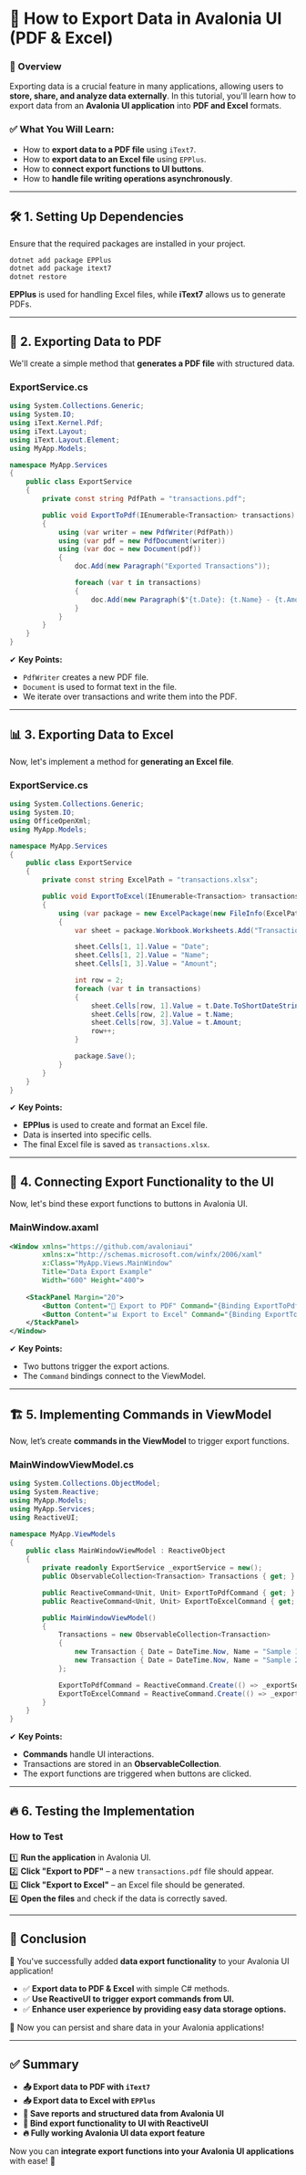 # 📄 How to Export Data in Avalonia UI (PDF & Excel)

### 📌 Overview
Exporting data is a crucial feature in many applications, allowing users to **store, share, and analyze data externally**. In this tutorial, you'll learn how to export data from an **Avalonia UI application** into **PDF and Excel** formats.

### ✅ What You Will Learn:
- How to **export data to a PDF file** using `iText7`.
- How to **export data to an Excel file** using `EPPlus`.
- How to **connect export functions to UI buttons**.
- How to **handle file writing operations asynchronously**.

---

## 🛠️ **1. Setting Up Dependencies**
Ensure that the required packages are installed in your project.

```bash
dotnet add package EPPlus
dotnet add package itext7
dotnet restore
```

**EPPlus** is used for handling Excel files, while **iText7** allows us to generate PDFs.

---

## 📄 **2. Exporting Data to PDF**
We'll create a simple method that **generates a PDF file** with structured data.

### **ExportService.cs**
```csharp
using System.Collections.Generic;
using System.IO;
using iText.Kernel.Pdf;
using iText.Layout;
using iText.Layout.Element;
using MyApp.Models;

namespace MyApp.Services
{
    public class ExportService
    {
        private const string PdfPath = "transactions.pdf";

        public void ExportToPdf(IEnumerable<Transaction> transactions)
        {
            using (var writer = new PdfWriter(PdfPath))
            using (var pdf = new PdfDocument(writer))
            using (var doc = new Document(pdf))
            {
                doc.Add(new Paragraph("Exported Transactions"));

                foreach (var t in transactions)
                {
                    doc.Add(new Paragraph($"{t.Date}: {t.Name} - {t.Amount:C}"));
                }
            }
        }
    }
}
```
✔ **Key Points:**
- `PdfWriter` creates a new PDF file.
- `Document` is used to format text in the file.
- We iterate over transactions and write them into the PDF.

---

## 📊 **3. Exporting Data to Excel**
Now, let's implement a method for **generating an Excel file**.

### **ExportService.cs**
```csharp
using System.Collections.Generic;
using System.IO;
using OfficeOpenXml;
using MyApp.Models;

namespace MyApp.Services
{
    public class ExportService
    {
        private const string ExcelPath = "transactions.xlsx";

        public void ExportToExcel(IEnumerable<Transaction> transactions)
        {
            using (var package = new ExcelPackage(new FileInfo(ExcelPath)))
            {
                var sheet = package.Workbook.Worksheets.Add("Transactions");

                sheet.Cells[1, 1].Value = "Date";
                sheet.Cells[1, 2].Value = "Name";
                sheet.Cells[1, 3].Value = "Amount";

                int row = 2;
                foreach (var t in transactions)
                {
                    sheet.Cells[row, 1].Value = t.Date.ToShortDateString();
                    sheet.Cells[row, 2].Value = t.Name;
                    sheet.Cells[row, 3].Value = t.Amount;
                    row++;
                }

                package.Save();
            }
        }
    }
}
```

✔ **Key Points:**
- **EPPlus** is used to create and format an Excel file.
- Data is inserted into specific cells.
- The final Excel file is saved as `transactions.xlsx`.

---

## 🎨 **4. Connecting Export Functionality to the UI**
Now, let's bind these export functions to buttons in Avalonia UI.

### **MainWindow.axaml**
```xml
<Window xmlns="https://github.com/avaloniaui"
        xmlns:x="http://schemas.microsoft.com/winfx/2006/xaml"
        x:Class="MyApp.Views.MainWindow"
        Title="Data Export Example"
        Width="600" Height="400">
    
    <StackPanel Margin="20">
        <Button Content="📄 Export to PDF" Command="{Binding ExportToPdfCommand}" Margin="5"/>
        <Button Content="📊 Export to Excel" Command="{Binding ExportToExcelCommand}" Margin="5"/>
    </StackPanel>
</Window>
```
✔ **Key Points:**
- Two buttons trigger the export actions.
- The `Command` bindings connect to the ViewModel.

---

## 🏗 **5. Implementing Commands in ViewModel**
Now, let’s create **commands in the ViewModel** to trigger export functions.

### **MainWindowViewModel.cs**
```csharp
using System.Collections.ObjectModel;
using System.Reactive;
using MyApp.Models;
using MyApp.Services;
using ReactiveUI;

namespace MyApp.ViewModels
{
    public class MainWindowViewModel : ReactiveObject
    {
        private readonly ExportService _exportService = new();
        public ObservableCollection<Transaction> Transactions { get; }

        public ReactiveCommand<Unit, Unit> ExportToPdfCommand { get; }
        public ReactiveCommand<Unit, Unit> ExportToExcelCommand { get; }

        public MainWindowViewModel()
        {
            Transactions = new ObservableCollection<Transaction>
            {
                new Transaction { Date = DateTime.Now, Name = "Sample 1", Amount = 50 },
                new Transaction { Date = DateTime.Now, Name = "Sample 2", Amount = 150 }
            };

            ExportToPdfCommand = ReactiveCommand.Create(() => _exportService.ExportToPdf(Transactions));
            ExportToExcelCommand = ReactiveCommand.Create(() => _exportService.ExportToExcel(Transactions));
        }
    }
}
```

✔ **Key Points:**
- **Commands** handle UI interactions.
- Transactions are stored in an **ObservableCollection**.
- The export functions are triggered when buttons are clicked.

---

## 🔥 **6. Testing the Implementation**
### **How to Test**
1️⃣ **Run the application** in Avalonia UI.  
2️⃣ **Click "Export to PDF"** – a new `transactions.pdf` file should appear.  
3️⃣ **Click "Export to Excel"** – an Excel file should be generated.  
4️⃣ **Open the files** and check if the data is correctly saved.  

---

## 🎯 **Conclusion**
🎉 You've successfully added **data export functionality** to your Avalonia UI application!  
- ✅ **Export data to PDF & Excel** with simple C# methods.  
- ✅ **Use ReactiveUI to trigger export commands from UI.**  
- ✅ **Enhance user experience by providing easy data storage options.**  

🚀 Now you can persist and share data in your Avalonia applications!

---

## ✅ **Summary**
- **📤 Export data to PDF with `iText7`**
- **📥 Export data to Excel with `EPPlus`**
- **📂 Save reports and structured data from Avalonia UI**
- **🎨 Bind export functionality to UI with ReactiveUI**
- **🔥 Fully working Avalonia UI data export feature**

Now you can **integrate export functions into your Avalonia UI applications** with ease! 🚀
